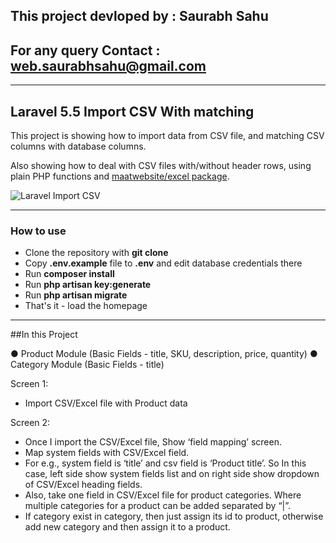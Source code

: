 ## This project devloped by : Saurabh Sahu
## For any query Contact : web.saurabhsahu@gmail.com
-----------------------------------------

## Laravel 5.5 Import CSV With matching

This project is showing how to import data from CSV file, and matching CSV columns with database columns.


Also showing how to deal with CSV files with/without header rows, using plain PHP functions and [maatwebsite/excel package](https://github.com/Maatwebsite/Laravel-Excel).

![Laravel Import CSV](https://res.cloudinary.com/srb/image/upload/v1545644959/field_mapping.png)

---

### How to use

- Clone the repository with __git clone__
- Copy __.env.example__ file to __.env__ and edit database credentials there
- Run __composer install__
- Run __php artisan key:generate__
- Run __php artisan migrate__
- That's it - load the homepage

---


##In this Project

● Product Module (Basic Fields - title, SKU, description, price, quantity)
● Category Module (Basic Fields - title)

Screen 1:
- Import CSV/Excel file with Product data

Screen 2:
- Once I import the CSV/Excel file, Show ‘field mapping’ screen.
- Map system fields with CSV/Excel field.
- For e.g., system field is ‘title’ and csv field is ‘Product title’. So In this case, left side show
system fields list and on right side show dropdown of CSV/Excel heading fields.
- Also, take one field in CSV/Excel file for product categories. Where multiple categories
for a product can be added separated by “|”.
- If category exist in category, then just assign its id to product, otherwise add new
category and then assign it to a product.
